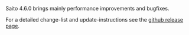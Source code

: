 <!--
title: Saito 4.6.0 released
template: whats-new
date: 2014-11-16
author: Schlaefer
-->

Saito 4.6.0 brings mainly performance improvements and bugfixes.

For a detailed change-list and update-instructions see the [github release page](https://github.com/Schlaefer/Saito/releases/tag/4.6.0).